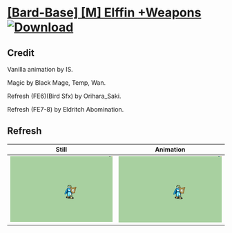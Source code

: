 # [\[Bard-Base\] \[M\] Elffin +Weapons](./) [![Download](https://img.shields.io/badge/Download--red?style=social&logo=github)](https://minhaskamal.github.io/DownGit/#/home?url=https://github.com/Klokinator/FE-Repo/tree/main/Battle%20Animations%2FBards%2C%20Dancers%2C%20Suppliers%2C%20Misc%2F%5BBard-Base%5D%20%5BM%5D%20Elffin%20%2BWeapons%2F8.%20Refresh%20(FE7-8))

## Credit

Vanilla animation by IS.

Magic by Black Mage, Temp, Wan.

Refresh (FE6)(Bird Sfx) by Orihara_Saki.

Refresh (FE7-8) by Eldritch Abomination.

## Refresh

| Still | Animation |
| :---: | :-------: |
| ![Refresh still](./Refresh_000.png) | ![Refresh animation](./Refresh.gif) |
